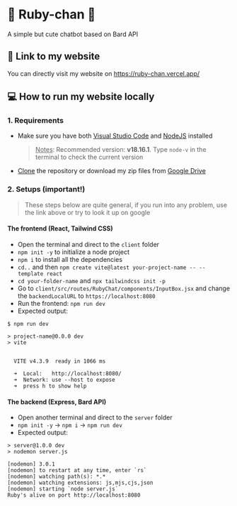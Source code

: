 # 🌟 Ruby-chan 🌟

A simple but cute chatbot based on Bard API

## 🔗 Link to my website

You can directly visit my website on https://ruby-chan.vercel.app/

## 💻 How to run my website locally

### 1. Requirements

-   Make sure you have both [Visual Studio Code](https://code.visualstudio.com/) and [NodeJS](https://nodejs.org/en/download) installed

    > <u>Notes</u>: Recommended version: **v18.16.1**. Type `node-v` in the terminal to check the current version

-   [Clone](https://docs.github.com/en/repositories/creating-and-managing-repositories/cloning-a-repository) the repository or download my zip files from [Google Drive]()

### 2. Setups (important!)

> These steps below are quite general, if you run into any problem, use the link above or try to look it up on google

#### The frontend (React, Tailwind CSS)

-   Open the terminal and direct to the `client` folder
-   `npm init -y` to initialize a node project
-   `npm i` to install all the dependencies
-   `cd..` and then `npm create vite@latest your-project-name -- --template react`
-   `cd your-folder-name` and `npx tailwindcss init -p`
-   Go to `client/src/routes/RubyChat/components/InputBox.jsx` and change the `backendLocalURL` to `https://localhost:8080`
-   Run the frontend: `npm run dev`
-   Expected output:

```
$ npm run dev

> project-name@0.0.0 dev
> vite


  VITE v4.3.9  ready in 1066 ms

  ➜  Local:   http://localhost:8080/
  ➜  Network: use --host to expose
  ➜  press h to show help
```

#### The backend (Express, Bard API)

-   Open another terminal and direct to the `server` folder
-   `npm init -y` -> `npm i` -> `npm run dev`
-   Expected output:

```
> server@1.0.0 dev
> nodemon server.js

[nodemon] 3.0.1
[nodemon] to restart at any time, enter `rs`
[nodemon] watching path(s): *.*
[nodemon] watching extensions: js,mjs,cjs,json
[nodemon] starting `node server.js`
Ruby's alive on port http://localhost:8080
```
